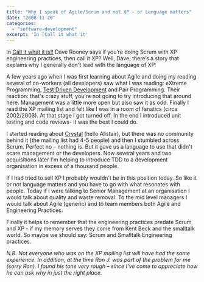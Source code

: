```yaml
---
title: "Why I speak of Agile/Scrum and not XP - or Language matters"
date: "2008-11-20"
categories: 
  - "software-development"
excerpt: 'In [Call it what it'
---
```


In [Call it what it is!!](external:https://practicalagility.blogspot.com/2008/09/call-it-what-it-is.html) Dave Rooney says if you’re doing Scrum with XP engineering practices, then call it XP? Well, Dave, there’s a story that explains why I generally don't lead with the language of XP:

A few years ago when I was first learning about Agile and doing my reading several of co-workers (all developers) saw what I was reading: eXtreme Programming, [Test Driven Development](external:https://agilepainrelief.com/blog/test-driven-development-is-not-a-quality-assurance-technique) and Pair Programming. Their reaction: that's crazy stuff, you're not going to try introducing that around here. Management was a little more open but also saw it as odd. Finally I read the XP mailing list and felt like I was in a room of fanatics (circa 2002/2003). At that stage I got turned off. In the end I introduced unit testing and code reviews- it was the best I could do.

I started reading about [Crystal](external:https://alistair.cockburn.us/Crystal+methodologies+main+foyer) (hello Alistair), but there was no community behind it (the mailing list had 4-5 people) and then I stumbled across Scrum. Perfect no – nothing is. But it gave us a language to use that didn't scare management or the developers. Now several years and two acquisitions later I'm helping to introduce TDD to a development organisation in excess of a thousand people.

If I had tried to sell XP I probably wouldn't be in this position today. So like it or not language matters and you have to go with what resonates with people. Today if I were talking to Senior Management at an organisation I would talk about quality and waste removal. To the mid level managers I would talk about Agile (generic) and to team members both Agile and Engineering Practices.

Finally it helps to remember that the engineering practices predate Scrum and XP - if my memory serves they come from Kent Beck and the smalltalk world. So maybe we should say: Scrum and Smalltalk Engineering practices.

_N.B. Not everyone who was on the XP mailing list will have had the same experience. In addition, at the time Ron J. was part of the problem for me (sorry Ron). I found his tone very rough – since I’ve come to appreciate how he can ask why in just the right place._
